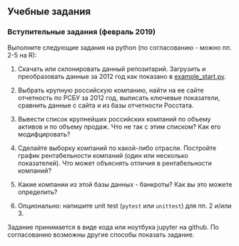 ## Учебные задания 

### Вступительные задания (февраль 2019)

Выполните следующие задания на python (по согласованию - можно пп. 2-5 на R):

1. Скачать или склонировать данный репозитарий. Загрузить и преобразовать данные 
   за 2012 год как показано в [example_start.py](example_start.py).

2. Выбрать крупную российскую компанию, найти на ее сайте отчетность по РСБУ за 2012 год,
   выписать ключевые показатели, сравнить данные с сайта и из базы отчетности Росстата.  

3. Вывести список крупнейших российских компаний по объему активов и по 
   объему продаж. Что не так с этим списком? Как его модифцировать?

4. Сделайте выборку компаний по какой-либо отрасли. Постройте график
   рентабельности компаний (один или несколько показателей). Что может объяснять 
   отличия в рентабельности компаний? 

5. Какие компании из этой базы данных - банкроты? Как вы это можете определить?
      
6. Опционально: напишите unit test (`pytest` или `unittest`) для пп. 2 и/или 3.

Задание принимается в виде кода или ноутбука jupyter на github. По согласованию
возможны другие способы показать задание. 
